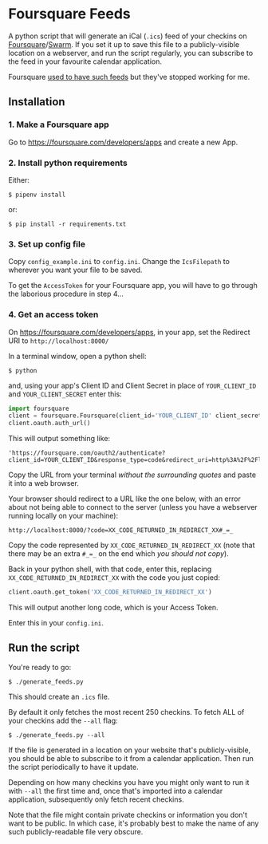 # Foursquare Feeds

A python script that will generate an iCal (`.ics`) feed of your checkins on [Foursquare][4sq]/[Swarm][swarm]. If you set it up to save this file to a publicly-visible location on a webserver, and run the script regularly, you can subscribe to the feed in your favourite calendar application.

Foursquare [used to have such feeds][feeds] but they've stopped working for me.

[4sq]: https://foursquare.com
[swarm]: https://www.swarmapp.com
[feeds]: https://foursquare.com/feeds/


## Installation


### 1. Make a Foursquare app

Go to https://foursquare.com/developers/apps and create a new App.


### 2. Install python requirements

Either:

    $ pipenv install

or:

    $ pip install -r requirements.txt


### 3. Set up config file

Copy `config_example.ini` to `config.ini`. Change the `IcsFilepath` to wherever you want your file to be saved.

To get the `AccessToken` for your Foursquare app, you will have to go through the laborious procedure in step 4...


### 4. Get an access token

On https://foursquare.com/developers/apps, in your app, set the Redirect URI to `http://localhost:8000/`

In a terminal window, open a python shell:

    $ python

and, using your app's Client ID and Client Secret in place of `YOUR_CLIENT_ID` and `YOUR_CLIENT_SECRET` enter this:

```python
import foursquare
client = foursquare.Foursquare(client_id='YOUR_CLIENT_ID' client_secret='YOUR_CLIENT_SECRET', redirect_uri='http://localhost:8000')
client.oauth.auth_url()
```

This will output something like:

    'https://foursquare.com/oauth2/authenticate?client_id=YOUR_CLIENT_ID&response_type=code&redirect_uri=http%3A%2F%2Flocalhost%3A8000%2F'

Copy the URL from your terminal *without the surrounding quotes* and paste it into a web browser.

Your browser should redirect to a URL like the one below, with an error about not being able to connect to the server (unless you have a webserver running locally on your machine):

    http://localhost:8000/?code=XX_CODE_RETURNED_IN_REDIRECT_XX#_=_

Copy the code represented by `XX_CODE_RETURNED_IN_REDIRECT_XX` (note that there may be an extra `#_=_` on the end which *you should not copy*).

Back in your python shell, with that code, enter this, replacing
`XX_CODE_RETURNED_IN_REDIRECT_XX` with the code you just copied:

```python
client.oauth.get_token('XX_CODE_RETURNED_IN_REDIRECT_XX')
```

This will output another long code, which is your Access Token.

Enter this in your `config.ini`.

## Run the script

You're ready to go:

    $ ./generate_feeds.py

This should create an `.ics` file.

By default it only fetches the most recent 250 checkins. To fetch ALL of your
checkins add the `--all` flag:

    $ ./generate_feeds.py --all

If the file is generated in a location on your website that's publicly-visible, you should be able to subscribe to it from a calendar application. Then run the script periodically to have it update.

Depending on how many checkins you have you might only want to run it with
`--all` the first time and, once that's imported into a calendar application,
subsequently only fetch recent checkins.

Note that the file might contain private checkins or information you don't want to be public. In which case, it's probably best to make the name of any such publicly-readable file very obscure.

